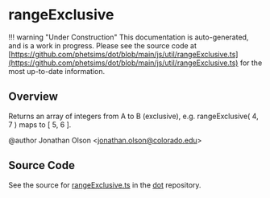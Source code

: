 # rangeExclusive

!!! warning "Under Construction"
    This documentation is auto-generated, and is a work in progress. Please see the source code at
    [https://github.com/phetsims/dot/blob/main/js/util/rangeExclusive.ts](https://github.com/phetsims/dot/blob/main/js/util/rangeExclusive.ts) for the most up-to-date information.

## Overview

Returns an array of integers from A to B (exclusive), e.g. rangeExclusive( 4, 7 ) maps to [ 5, 6 ].

@author Jonathan Olson &lt;jonathan.olson@colorado.edu&gt;



## Source Code

See the source for [rangeExclusive.ts](https://github.com/phetsims/dot/blob/main/js/util/rangeExclusive.ts) in the [dot](https://github.com/phetsims/dot) repository.
